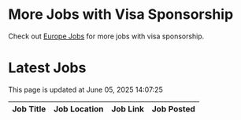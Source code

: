 # More Jobs with Visa Sponsorship

Check out [Europe Jobs](https://github.com/sureshparimi/europejobs#latest-jobs) for more jobs with visa sponsorship.

# Latest Jobs

This page is updated at June 05, 2025 14:07:25

| Job Title | Job Location | Job Link | Job Posted |
| --- | --- | --- | --- |
